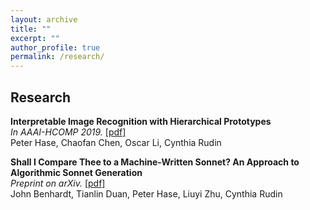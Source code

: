 ```yaml
---
layout: archive
title: ""
excerpt: ""
author_profile: true
permalink: /research/
---
```


## Research

**Interpretable Image Recognition with Hierarchical Prototypes**  
*In AAAI-HCOMP 2019.* [[pdf]](https://arxiv.org/abs/1906.10651)  
Peter Hase, Chaofan Chen, Oscar Li, Cynthia Rudin  


**Shall I Compare Thee to a Machine-Written Sonnet? An Approach to Algorithmic Sonnet Generation**  
*Preprint on arXiv.* [[pdf]](https://arxiv.org/abs/1811.05067)  
John Benhardt, Tianlin Duan, Peter Hase, Liuyi Zhu, Cynthia Rudin 



